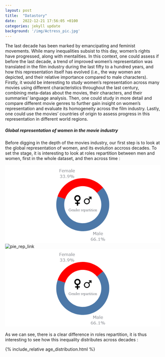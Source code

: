 ```yaml
---
layout: post
title:  "Datastory"
date:   2022-12-21 17:56:05 +0100
categories: jekyll update
background: '/img/Actress_pic.jpg'
---
```

The last decade has been marked by emancipating and feminist movements. While many inequalities subsist to this day, women’s rights have progressed, along with mentalities. In this context, one could assess if before the last decade, a trend of improved women’s representation was translated in the film industry during the last fifty to a hundred years, and how this representation itself has evolved (i.e., the way women are depicted, and their relative importance compared to male characters). Firstly, it would be interesting to study women’s representation across many movies using different characteristics throughout the last century, combining meta-datas about the movies, their characters, and their summaries’ language analysis. Then, one could study in more detail and compare different movie genres to further gain insight on women’s representation and evaluate its homogeneity across the film industry. Lastly, one could use the movies’ countries of origin to assess progress in this representation in different world regions.


##### Global representation of women in the movie industry

Before digging in the depth of the movies industry, our first step is to look at the global representation of women, and its evolution accross decades. To set the stage, it is interesting to look at roles repartition between men and women, first in the whole dataset, and then across time : 

![pie_rep](/img/newplot.png)
![pie_rep_link]("D:\defon\Documents\Ada\MoviesProject\siteadatest\_posts\newplot.png")
![pie_rep_base](newplot.png)

As we can see, there is a clear difference in roles repartition, it is thus interesting to see how this inequality distributes across decades : 

{% include_relative age_distribution.html %}